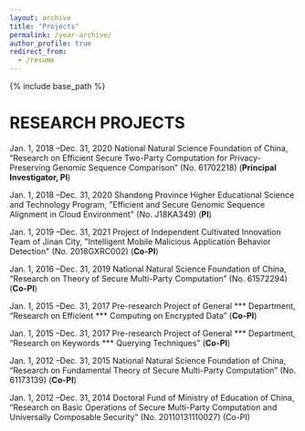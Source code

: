 ```yaml
---
layout: archive
title: "Projects"
permalink: /year-archive/
author_profile: true
redirect_from:
  - /resume
---
```



{% include base_path %}


RESEARCH PROJECTS
======
Jan. 1, 2018 –Dec. 31, 2020
National Natural Science Foundation of China, “Research on Efficient Secure Two-Party Computation for
Privacy-Preserving Genomic Sequence Comparison” (No. 61702218) (<b>Principal Investigator, PI</b>)

Jan. 1, 2018 –Dec. 31, 2020
Shandong Province Higher Educational Science and Technology Program, "Efficient and Secure Genomic Sequence Alignment in Cloud Environment" (No. J18KA349) (<b>PI</b>)

Jan. 1, 2019 –Dec. 31, 2021
Project of Independent Cultivated Innovation Team of Jinan City, "Intelligent Mobile Malicious Application Behavior Detection" (No. 2018GXRC002) (<b>Co-PI</b>)

Jan. 1, 2016 –Dec. 31, 2019
National Natural Science Foundation of China, “Research on Theory of Secure Multi-Party Computation”
(No. 61572294) (<b>Co-PI</b>)

Jan. 1, 2015 –Dec. 31, 2017
Pre-research Project of General *** Department, “Research on Efficient *** Computing on Encrypted
Data” (<b>Co-PI</b>)

Jan. 1, 2015 –Dec. 31, 2017
Pre-research Project of General *** Department, “Research on Keywords *** Querying Techniques” (<b>Co-PI</b>)

Jan. 1, 2012 –Dec. 31, 2015
National Natural Science Foundation of China, “Research on Fundamental Theory of Secure Multi-Party
Computation” (No. 61173139) (<b>Co-PI</b>)

Jan. 1, 2012 –Dec. 31, 2014
Doctoral Fund of Ministry of Education of China, “Research on Basic Operations of Secure Multi-Party
Computation and Universally Composable Security” (No. 20110131110027) (Co-PI)
